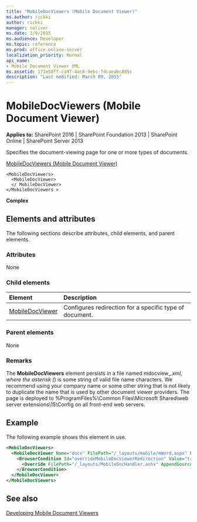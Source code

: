 ```yaml
---
title: "MobileDocViewers (Mobile Document Viewer)"
ms.author: rickki
author: rickki
manager: soliver
ms.date: 3/9/2015
ms.audience: Developer
ms.topic: reference
ms.prod: office-online-server
localization_priority: Normal
api_name:
- Mobile Document Viewer XML
ms.assetid: 171e58ff-ca97-4ac8-9ebc-fdcaeabc885c
description: "Last modified: March 09, 2015"
---
```


# MobileDocViewers (Mobile Document Viewer)

 
  
 **Applies to:** SharePoint 2016 | SharePoint Foundation 2013 | SharePoint Online | SharePoint Server 2013
  
Specifies the document-viewing page for one or more types of documents. 
  
[MobileDocViewers (Mobile Document Viewer)](mobiledocviewers-mobile-document-viewer.md)
  
```
<MobileDocViewers>
  <MobileDocViewer>
  </ MobileDocViewer>
</MobileDocViewers >
```

 **Complex**
## Elements and attributes

The following sections describe attributes, child elements, and parent elements.

### Attributes

None
  
### Child elements

|**Element**|**Description**|
|:-----|:-----|
|[MobileDocViewer](mobiledocviewer-mobile-document-viewer.md) <br/> |Configures redirection for a specific type of document.  <br/> |
   
### Parent elements

None
  
### Remarks

The **MobileDocViewers** element persists in a file named mdocview_*.xml, where the asterisk (*) is some string of valid file name characters. We recommend using your company name or some other string that is not likely to duplicate the name that is used by other document viewer providers. The page is deployed to %ProgramFiles%\Common Files\Microsoft Shared\web server extensions\15\Config on all front-end web servers. 
  
## Example

The following example shows this element in use.
  
```XML
<MobileDocViewers>
  <MobileDocViewer Name="docx" FilePath="/_layouts/mobile/mWord.aspx" FeatureId="8DFAF93D-E23C-4471-9347-07368668DDAF" QueryId="doc" AppendSourceUrl="true" >
    <BrowserCondition Id="overrideMobileDocViewerRedirection" Value="true">
      <Override FilePath="/_layouts/MobileDocHandler.ashx" AppendSourceUrl="false" />
    </BrowserCondition>
  </MobileDocViewer>
</MobileDocViewers>

```

## See also



[Developing Mobile Document Viewers](http://msdn.microsoft.com/library/acd5386d-7808-4fd8-843f-0a4ac9ddd6b0%28Office.15%29.aspx)

